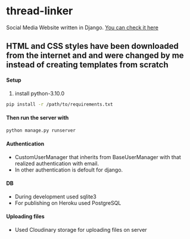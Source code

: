 # thread-linker

Social Media Website written in Django.
[You can check it here](https://thread-linker.herokuapp.com/)

## HTML and CSS styles have been downloaded from the internet and and were changed by me instead of creating templates from scratch 

#### Setup

1. install python-3.10.0

```bash
pip install -r /path/to/requirements.txt
```


#### Then run the server with

```bash
python manage.py runserver
```

#### Authentication

- CustomUserManager that inherits from BaseUserManager with that realized authentication with email.
- In other authentication is defoult for django.

#### DB
- During development used sqlite3
- For publishing on Heroku used PostgreSQL

#### Uploading files
- Used Cloudinary storage for uploading files on server


